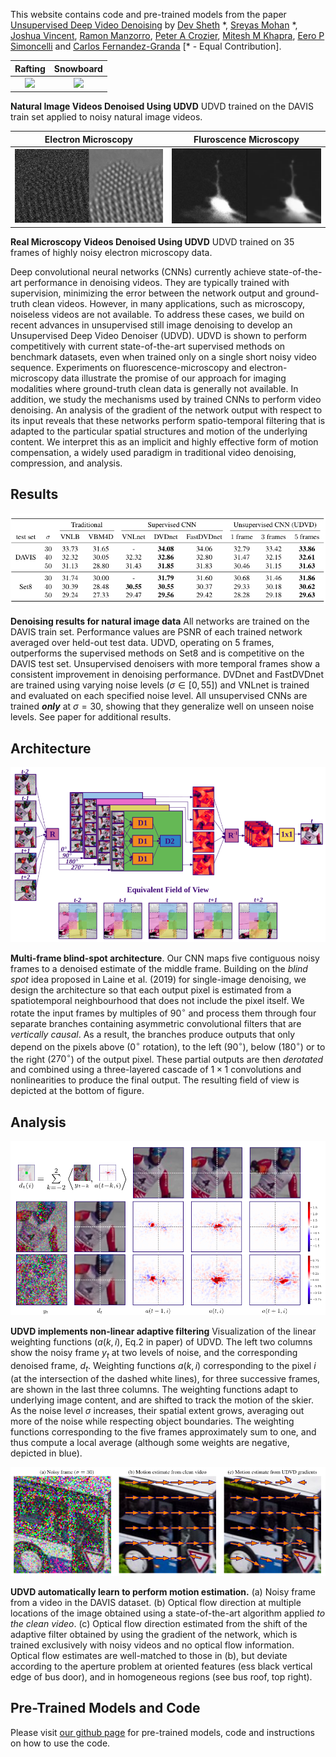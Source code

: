This website contains code and pre-trained models from the paper [Unsupervised Deep Video Denoising](https://arxiv.org/abs/2010.12970) by [Dev Sheth](https://www.linkedin.com/in/dev-sheth/) \*, [Sreyas Mohan](https://sreyas-mohan.github.io) \*, [Joshua Vincent](https://crozier.engineering.asu.edu/people/current-graduate-students/josh-vincent/), [Ramon Manzorro](https://crozier.engineering.asu.edu/ramon-manzorro/), [Peter A Crozier](https://crozier.engineering.asu.edu/people/peter-a-crozier/), [Mitesh M Khapra](https://www.cse.iitm.ac.in/~miteshk/), [Eero P Simoncelli](https://www.cns.nyu.edu/~eero/) and [Carlos Fernandez-Granda](https://cims.nyu.edu/~cfgranda/) [\* - Equal Contribution].

Rafting           |  Snowboard
:-------------------------:|:-------------------------:
![](./figures/rafting.gif)  |  ![](./figures/snowboard.gif)

**Natural Image Videos Denoised Using UDVD** UDVD trained on the DAVIS train set applied to noisy natural image videos. 

Electron Microscopy           |  Fluroscence Microscopy
:-------------------------:|:-------------------------:
<img src="./figures/40Frames.gif" width="500"/> | <img src="./figures/fluoro_1.gif" width="500"/>

**Real Microscopy Videos Denoised Using UDVD** UDVD trained on 35 frames of highly noisy electron microscopy data.

Deep convolutional neural networks (CNNs)   currently achieve state-of-the-art performance in denoising videos. They are typically trained with supervision, minimizing the error between the network output and ground-truth clean videos. However, in many applications, such as microscopy, noiseless videos are not available. To address these cases, we build on recent advances in unsupervised still image denoising to develop an Unsupervised Deep Video Denoiser (UDVD). UDVD is shown to perform competitively with current state-of-the-art supervised methods on benchmark datasets, even when trained only on a single short noisy video sequence. Experiments on fluorescence-microscopy and electron-microscopy data illustrate the promise of our approach for imaging modalities where  ground-truth clean data is generally not available. In addition, we study the mechanisms used by trained CNNs to perform video denoising.  An analysis of the gradient of the network output with respect to its input reveals that these networks perform spatio-temporal filtering that is adapted to the particular spatial structures and motion of the underlying content. We interpret this as an implicit and highly effective form of motion compensation, a widely used paradigm in traditional video denoising, compression, and analysis.

## Results

![result](./figures/result_table.png) 

**Denoising results for natural image data** All networks are trained on the DAVIS train set. Performance values are PSNR of each trained network averaged over held-out test data. UDVD, operating on $5$ frames, outperforms the supervised methods on Set8 and is competitive on the DAVIS test set.  Unsupervised denoisers with more temporal frames show a consistent improvement in denoising performance. DVDnet and FastDVDnet are trained using varying noise levels ($\sigma \in [0, 55]$) and VNLnet is trained and evaluated on each specified noise level. All unsupervised CNNs are trained ***only*** at $\sigma=30$, showing that they generalize well on unseen noise levels. See paper for additional results.  


## Architecture

![sbd](./figures/arch.png) 

**Multi-frame blind-spot architecture**. Our CNN maps five contiguous noisy frames to a denoised estimate of the middle frame. Building 
 on the *blind spot* idea proposed in Laine et al. (2019) for single-image denoising, we design the architecture so that each output pixel is estimated from a spatiotemporal neighbourhood that does not include the pixel itself. 
 We rotate the input frames by multiples of $90^{\circ}$ and process them through four separate branches containing asymmetric convolutional filters that are *vertically causal*. As a result, the branches produce outputs that only depend on the pixels above ($0^{\circ}$ rotation), to the left ($90^{\circ}$), below ($180^{\circ}$) or to the right ($270^{\circ}$) of the output pixel. These partial outputs are then *derotated* and combined using a three-layered cascade of $1\times 1$ convolutions and nonlinearities to produce the final output. The resulting field of view is depicted at the bottom of figure.  

## Analysis

![jacobian](./figures/jacobian.png) 

**UDVD implements non-linear adaptive filtering**  Visualization of the linear weighting functions ($a(k,i)$, Eq.2 in paper) of UDVD. The left two columns show the noisy frame $y_t$ at two levels of noise, and the corresponding denoised frame, $d_t$.  Weighting functions $a(k, i)$ corresponding to the pixel $i$ (at the intersection of the dashed white lines), for three successive frames, are shown in the last three columns. The weighting functions adapt to underlying image content, and are shifted to track the motion of the skier. As the noise level $\sigma$ increases, their spatial extent grows, averaging out more of the noise while respecting object boundaries. The weighting functions corresponding to the five frames approximately sum to one, and thus compute a local average (although some weights are negative, depicted in blue).

![likelihood](./figures/motion.png) 

**UDVD automatically learn to perform motion estimation.** (a) Noisy frame from a video in the DAVIS dataset. (b) Optical flow direction at multiple locations of the image obtained using a state-of-the-art algorithm applied *to the clean video*. (c) Optical flow direction estimated from the shift of the adaptive filter obtained by using the gradient of the network, which is trained exclusively with noisy videos and no optical flow information. Optical flow estimates are well-matched to those in (b), but deviate according to the aperture problem at oriented features (ess black vertical edge of bus door), and in homogeneous regions (see bus roof, top right).

## Pre-Trained Models and Code
Please visit [our github page](https://github.com/sreyas-mohan/udvd) for pre-trained models, code and instructions on how to use the code. 

